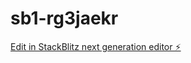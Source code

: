 # sb1-rg3jaekr

[Edit in StackBlitz next generation editor ⚡️](https://stackblitz.com/~/github.com/netanelhalal/sb1-rg3jaekr)
